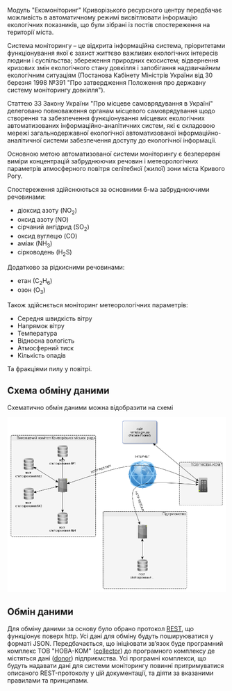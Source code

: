 Модуль "Екомоніторинг" Криворізького ресурсного центру передбачає можливість в автоматичному режимі висвітлювати інформацію екологічних показників, що були зібрані із постів спостереження на території міста.

Система моніторингу – це відкрита інформаційна система, пріоритетами функціонування якої є захист життєво важливих екологічних інтересів людини і суспільства; збереження природних екосистем; відвернення кризових змін екологічного стану довкілля і запобігання надзвичайним екологічним ситуаціям (Постанова Кабінету Міністрів України від 30 березня 1998 №391 "Про затвердження Положення про державну систему моніторингу довкілля").

Статтею 33 Закону України "Про місцеве самоврядування в Україні" делеговано повноваження органам місцевого самоврядування щодо створення та забезпечення функціонування місцевих екологічних автоматизованих інформаційно-аналітичних систем, які є складовою мережі загальнодержавної екологічної автоматизованої інформаційно-аналітичної системи забезпечення доступу до екологічної інформації.

Основною метою автоматизованої системи моніторингу є безперервні виміри концентрацій забруднюючих речовин і метеорологічних параметрів атмосферного повітря селітебної (жилої) зони міста Кривого Рогу.

Спостереження здійснюються за основними 6-ма забруднюючими речовинами: 
* діоксид азоту (NO<sub>2</sub>)
* оксид азоту (NO)
* сірчаний ангідрид (SO<sub>2</sub>)
* оксид вуглецю (CO)
* аміак (NH<sub>3</sub>)
* сірководень (H<sub>2</sub>S)

Додатково за рідкисними речовинами:
* етан (С<sub>2</sub>H<sub>6</sub>)
* озон (O<sub>3</sub>)

Також здійснється моніторинг метеорологічних параметрів:
* Середня швидкість вітру
* Напрямок вітру
* Температура
* Відносна вологість
* Атмосферний тиск
* Кількість опадів

Та фракціями пилу у повітрі.

## Схема обміну даними
Схематично обмін даними можна відобразити на схемі

<img src="schema.png"/>

## Обмін даними
Для обміну даними за основу було обрано протокол [REST](https://uk.wikipedia.org/wiki/REST), що функціонує поверх http. Усі дані для обміну будуть пошируюватися у форматі JSON. Передбачається, що ініціювати зв’язок буде програмний комплекс ТОВ "НОВА-КОМ" ([collector](/99_Глосарій#collector)) до програмного комплексу де містяться дані ([donor](/99_Глосарій#donor)) підприємства. Усі програмні комплекси, що будуть надавати дані для системи моніторингу повинні притримуватися описаного REST-протоколу у цій документації, та діяти за вказаними правилами та принципами. 



